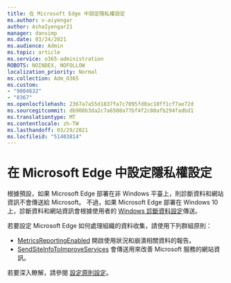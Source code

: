 ```yaml
---
title: 在 Microsoft Edge 中設定隱私權設定
ms.author: v-aiyengar
author: AshaIyengar21
manager: dansimp
ms.date: 03/24/2021
ms.audience: Admin
ms.topic: article
ms.service: o365-administration
ROBOTS: NOINDEX, NOFOLLOW
localization_priority: Normal
ms.collection: Adm_O365
ms.custom:
- "9004632"
- "8367"
ms.openlocfilehash: 2367a7a55d1837fa7c7095fd0ac10ff1cf7ae72d
ms.sourcegitcommit: db908b3da2c7a6508a77bf4f2c80afb294fadbd1
ms.translationtype: MT
ms.contentlocale: zh-TW
ms.lasthandoff: 03/29/2021
ms.locfileid: "51403814"
---
```

# <a name="configure-privacy-settings-in-microsoft-edge"></a>在 Microsoft Edge 中設定隱私權設定

根據預設，如果 Microsoft Edge 部署在非 Windows 平臺上，則診斷資料和網站資訊不會傳送給 Microsoft。 不過，如果 Microsoft Edge 部署在 Windows 10 上，診斷資料和網站資訊會根據使用者的 [Windows 診斷資料設定](https://go.microsoft.com/fwlink/?linkid=2132472)傳送。

若要設定 Microsoft Edge 如何處理組織的資料收集，請使用下列群組原則：
- [MetricsReportingEnabled](https://go.microsoft.com/fwlink/?linkid=2132470) 開啟使用狀況和崩潰相關資料的報告。
- [SendSiteInfoToImproveServices](https://go.microsoft.com/fwlink/?linkid=2132470) 會傳送用來改善 Microsoft 服務的網站資訊。

若要深入瞭解，請參閱 [設定原則設定](https://go.microsoft.com/fwlink/?linkid=2132577)。
